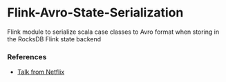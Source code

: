 # Flink-Avro-State-Serialization
Flink module to serialize scala case classes to Avro format when storing in the RocksDB Flink state backend

### References
* [Talk from Netflix](https://www.youtube.com/watch?v=pEH0kx6jK0M)